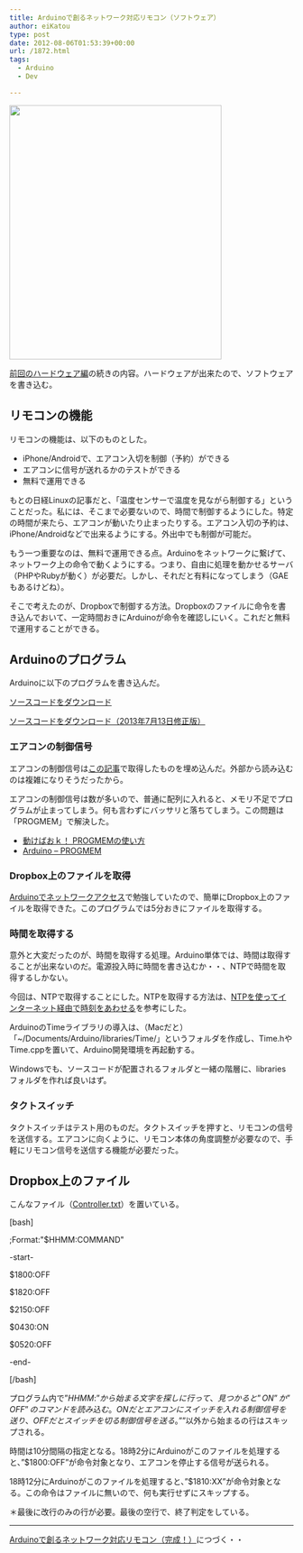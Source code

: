 ```yaml
---
title: Arduinoで創るネットワーク対応リモコン（ソフトウェア）
author: eiKatou
type: post
date: 2012-08-06T01:53:39+00:00
url: /1872.html
tags:
  - Arduino
  - Dev

---
```

[<img src="http://eikatou.net/blog/wp-content/uploads/2012/08/arduino_remocon_sw1.jpg" alt="" title="arduino_remocon_sw1" width="376" height="451" class="alignnone size-full wp-image-1905" srcset="/uploads/2012/08/arduino_remocon_sw1.jpg 376w, /uploads/2012/08/arduino_remocon_sw1-250x300.jpg 250w" sizes="(max-width: 376px) 100vw, 376px" />][1]
  
[前回のハードウェア編][2]の続きの内容。ハードウェアが出来たので、ソフトウェアを書き込む。

<!--more-->

## リモコンの機能

リモコンの機能は、以下のものとした。

  * iPhone/Androidで、エアコン入切を制御（予約）ができる
  * エアコンに信号が送れるかのテストができる
  * 無料で運用できる

もとの日経Linuxの記事だと、「温度センサーで温度を見ながら制御する」ということだった。私には、そこまで必要ないので、時間で制御するようにした。特定の時間が来たら、エアコンが動いたり止まったりする。エアコン入切の予約は、iPhone/Androidなどで出来るようにする。外出中でも制御が可能だ。

もう一つ重要なのは、無料で運用できる点。Arduinoをネットワークに繋げて、ネットワーク上の命令で動くようにする。つまり、自由に処理を動かせるサーバ（PHPやRubyが動く）が必要だ。しかし、それだと有料になってしまう（GAEもあるけどね）。

そこで考えたのが、Dropboxで制御する方法。Dropboxのファイルに命令を書き込んでおいて、一定時間おきにArduinoが命令を確認しにいく。これだと無料で運用することができる。

## Arduinoのプログラム

Arduinoに以下のプログラムを書き込んだ。
  
[ソースコードをダウンロード][3]
  
[ソースコードをダウンロード（2013年7月13日修正版）][4] 

### エアコンの制御信号

エアコンの制御信号は[この記事][5]で取得したものを埋め込んだ。外部から読み込むのは複雑になりそうだったから。

エアコンの制御信号は数が多いので、普通に配列に入れると、メモリ不足でプログラムが止まってしまう。何も言わずにバッサリと落ちてしまう。この問題は「PROGMEM」で解決した。

  * [動けばおｋ！ PROGMEMの使い方][6]
  * [Arduino &#8211; PROGMEM][7]

### Dropbox上のファイルを取得

[Arduinoでネットワークアクセス][8]で勉強していたので、簡単にDropbox上のファイルを取得できた。このプログラムでは5分おきにファイルを取得する。

### 時間を取得する

意外と大変だったのが、時間を取得する処理。Arduino単体では、時間は取得することが出来ないのだ。電源投入時に時間を書き込むか・・、NTPで時間を取得するしかない。

今回は、NTPで取得することにした。NTPを取得する方法は、[NTPを使ってインターネット経由で時刻をあわせる][9]を参考にした。

ArduinoのTimeライブラリの導入は、（Macだと）「~/Documents/Arduino/libraries/Time/」というフォルダを作成し、Time.hやTime.cppを置いて、Arduino開発環境を再起動する。
  
Windowsでも、ソースコードが配置されるフォルダと一緒の階層に、librariesフォルダを作れば良いはず。

### タクトスイッチ

タクトスイッチはテスト用のものだ。タクトスイッチを押すと、リモコンの信号を送信する。エアコンに向くように、リモコン本体の角度調整が必要なので、手軽にリモコン信号を送信する機能が必要だった。

## Dropbox上のファイル

こんなファイル（[Controller.txt][10]）を置いている。
  
[bash]
  
;Format:"$HHMM:COMMAND"

-start-

$1800:OFF
  
$1820:OFF
  
$2150:OFF
  
$0430:ON
  
$0520:OFF

-end-

[/bash] 

プログラム内で”$HHMM:”から始まる文字を探しに行って、見つかると”ON”か”OFF”のコマンドを読み込む。ONだとエアコンにスイッチを入れる制御信号を送り、OFFだとスイッチを切る制御信号を送る。”$”以外から始まるの行はスキップされる。

時間は10分間隔の指定となる。18時2分にArduinoがこのファイルを処理すると、”$1800:OFF”が命令対象となり、エアコンを停止する信号が送られる。

18時12分にArduinoがこのファイルを処理すると、”$1810:XX”が命令対象となる。この命令はファイルに無いので、何も実行せずにスキップする。

＊最後に改行のみの行が必要。最後の空行で、終了判定をしている。 

* * *

[Arduinoで創るネットワーク対応リモコン（完成！）][11]につづく・・

 [1]: http://eikatou.net/blog/wp-content/uploads/2012/08/arduino_remocon_sw1.jpg
 [2]: http://eikatou.net/blog/2012/08/arduino_remocon_hw/
 [3]: http://eikatou.net/blog/wp-content/uploads/2012/08/NetController.zip
 [4]: http://eikatou.net/blog/wp-content/uploads/2012/08/NetController.ino_20130713.zip
 [5]: http://eikatou.net/blog/2012/07/arduino-remocon/
 [6]: http://hsgw.blog10.fc2.com/blog-entry-16.html
 [7]: http://arduino.cc/en/Reference/PROGMEM
 [8]: http://eikatou.net/blog/2012/07/arduino-network/
 [9]: http://arms22.blog91.fc2.com/blog-entry-445.html
 [10]: http://eikatou.net/blog/wp-content/uploads/2012/08/Controller.txt
 [11]: http://eikatou.net/blog/2012/08/arduino_remocon_kansei/
